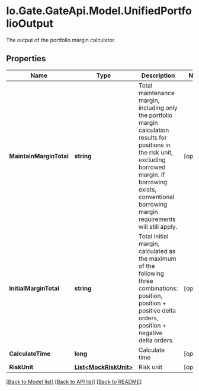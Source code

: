 
# Io.Gate.GateApi.Model.UnifiedPortfolioOutput

The output of the portfolio margin calculator.

## Properties

Name | Type | Description | Notes
------------ | ------------- | ------------- | -------------
**MaintainMarginTotal** | **string** | Total maintenance margin, including only the portfolio margin calculation results for positions in the risk unit,  excluding borrowed margin. If borrowing exists, conventional borrowing margin requirements will still apply. | [optional] 
**InitialMarginTotal** | **string** | Total initial margin, calculated as the maximum of the following three combinations: position,  position + positive delta orders, position + negative delta orders. | [optional] 
**CalculateTime** | **long** | Calculate time | [optional] 
**RiskUnit** | [**List&lt;MockRiskUnit&gt;**](MockRiskUnit.md) | Risk unit | [optional] 

[[Back to Model list]](../README.md#documentation-for-models)
[[Back to API list]](../README.md#documentation-for-api-endpoints)
[[Back to README]](../README.md)
